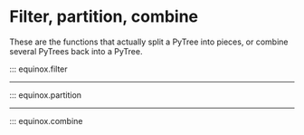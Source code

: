 # Filter, partition, combine

These are the functions that actually split a PyTree into pieces, or combine several PyTrees back into a PyTree.

::: equinox.filter

---

::: equinox.partition

---

::: equinox.combine
